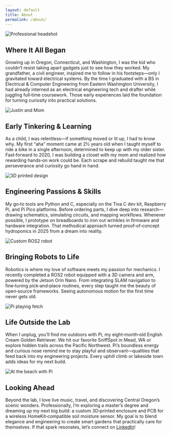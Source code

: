 ```yaml
---
layout: default
title: About
permalink: /about/
---
```


<section class="about-me container">

  <!-- 1. Origins & Education -->
  <div class="about-section">
    <div class="about-img">
      <img src="{{ '/assets/img/headshot.jpg' | relative_url }}" alt="Professional headshot">
    </div>
    <div class="about-text">
      <h2>Where It All Began</h2>
      <p>Growing up in Oregon, Connecticut, and Washington, I was the kid who couldn’t resist taking apart gadgets just to see how they worked. My grandfather, a civil engineer, inspired me to follow in his footsteps—only I gravitated toward electrical systems. By the time I graduated with a BS in Electrical & Computer Engineering from Eastern Washington University, I had already interned as an electrical engineering tech and drafter while juggling full‑time coursework. Those early experiences laid the foundation for turning curiosity into practical solutions.</p>
    </div>
  </div>

  <!-- 2. Childhood Curiosity & First “Aha” Moments -->
  <div class="about-section">
    <div class="about-img">
      <img src="{{ '/assets/img/me-with-mom.jpg' | relative_url }}" alt="Justin and Mom">
    </div>
    <div class="about-text">
      <h2>Early Tinkering & Learning</h2>
      <p>As a child, I was relentless—if something moved or lit up, I had to know why. My first “aha” moment came at 2½ years old when I taught myself to ride a bike in a single afternoon, determined to keep up with my older sister. Fast‑forward to 2020, I was building a closet with my mom and realized how rewarding hands‑on work could be. Each scrape and rebuild taught me that perseverance and curiosity go hand in hand.</p>
    </div>
  </div>

  <!-- 3. Academic & Technical Passions -->
  <div class="about-section">
    <div class="about-img">
      <img src="{{ '/assets/img/3d-printed-design.jpg' | relative_url }}" alt="3D printed design">
    </div>
    <div class="about-text">
      <h2>Engineering Passions & Skills</h2>
      <p>My go‑to tools are Python and C, especially on the Tiva C dev kit, Raspberry Pi, and Pi Pico platforms. Before ordering parts, I dive deep into research—drawing schematics, simulating circuits, and mapping workflows. Whenever possible, I prototype on breadboards to iron out wrinkles in firmware and hardware integration. That methodical approach turned proof‑of‑concept hydroponics in 2025 from a dream into reality.</p>
    </div>
  </div>

  <!-- 4. Robotics & Prototyping Milestones -->
  <div class="about-section">
    <div class="about-img">
      <img src="{{ '/assets/img/custom-robot.jpg' | relative_url }}" alt="Custom ROS2 robot">
    </div>
    <div class="about-text">
      <h2>Bringing Robots to Life</h2>
      <p>Robotics is where my love of software meets my passion for mechanics. I recently completed a ROS2 robot equipped with a 3D camera and arm, powered by the Jetson Orin Nano. From integrating SLAM navigation to fine‑tuning pick‑and‑place routines, every step taught me the beauty of open‑source frameworks. Seeing autonomous motion for the first time never gets old.</p>
    </div>
  </div>

  <!-- 5. Adventures with Pi -->
  <div class="about-section">
    <div class="about-img">
      <img src="{{ '/assets/img/pi-fetch.jpg' | relative_url }}" alt="Pi playing fetch">
    </div>
    <div class="about-text">
      <h2>Life Outside the Lab</h2>
      <p>When I unplug, you’ll find me outdoors with Pi, my eight‑month‑old English Cream Golden Retriever. We hit our favorite SniffSpot in Mead, WA or explore hidden trails across the Pacific Northwest. Pi’s boundless energy and curious nose remind me to stay playful and observant—qualities that feed back into my engineering projects. Every uphill climb or lakeside town adds ideas for my next build.</p>
    </div>
  </div>

  <!-- 6. Travels & Future Vision -->
  <div class="about-section">
    <div class="about-img">
      <img src="{{ '/assets/img/pi-beach.jpg' | relative_url }}" alt="At the beach with Pi">
    </div>
    <div class="about-text">
      <h2>Looking Ahead</h2>
      <p>Beyond the lab, I love live music, travel, and discovering Central Oregon’s scenic wonders. Professionally, I’m exploring a master’s degree and dreaming up my next big build: a custom 3D‑printed enclosure and PCB for a wireless HomeKit‑compatible soil moisture sensor. My goal is to blend elegance and engineering to create smart gardens that practically care for themselves. If that spark resonates, let’s connect on <a href="https://www.linkedin.com/in/jrichards91" target="_blank">LinkedIn</a>!</p>
    </div>
  </div>

</section>
